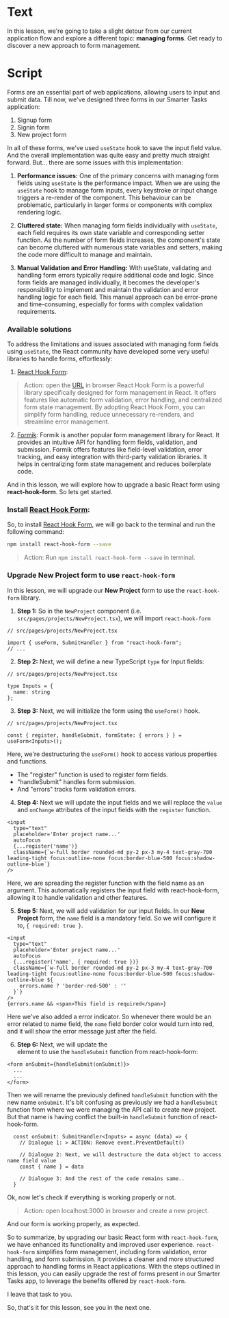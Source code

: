 # Text
In this lesson, we're going to take a slight detour from our current application flow and explore a different topic: **managing forms**. Get ready to discover a new approach to form management.

# Script
Forms are an essential part of web applications, allowing users to input and submit data. Till now, we've designed three forms in our Smarter Tasks application:
1. Signup form
2. Signin form
3. New project form

In all of these forms, we've used `useState` hook to save the input field value. And the overall implementation was quite easy and pretty much straight forward. But... there are some issues with this implementation:

1. **Performance issues:**
One of the primary concerns with managing form fields using `useState` is the performance impact. When we are using the `useState` hook to manage form inputs, every keystroke or input change triggers a re-render of the component. This behaviour can be problematic, particularly in larger forms or components with complex rendering logic.

2. **Cluttered state:**
When managing form fields individually with `useState`, each field requires its own state variable and corresponding setter function. As the number of form fields increases, the component's state can become cluttered with numerous state variables and setters, making the code more difficult to manage and maintain.

3. **Manual Validation and Error Handling:**
With useState, validating and handling form errors typically require additional code and logic. Since form fields are managed individually, it becomes the developer's responsibility to implement and maintain the validation and error handling logic for each field. This manual approach can be error-prone and time-consuming, especially for forms with complex validation requirements.


### Available solutions
To address the limitations and issues associated with managing form fields using `useState`, the React community have developed some very useful libraries to handle forms, effortlessly:

1. [React Hook Form](https://react-hook-form.com/):
> Action: open the [URL](https://react-hook-form.com/) in browser
React Hook Form is a powerful library specifically designed for form management in React. It offers features like automatic form validation, error handling, and centralized form state management. By adopting React Hook Form, you can simplify form handling, reduce unnecessary re-renders, and streamline error management.

2. [Formik](https://formik.org/):
Formik is another popular form management library for React. It provides an intuitive API for handling form fields, validation, and submission. Formik offers features like field-level validation, error tracking, and easy integration with third-party validation libraries. It helps in centralizing form state management and reduces boilerplate code.

And in this lesson, we will explore how to upgrade a basic React form using **react-hook-form**. So lets get started.

### Install [React Hook Form](https://react-hook-form.com/):
So, to install [React Hook Form](https://react-hook-form.com/), we will go back to the terminal and run the following command:
```sh
npm install react-hook-form --save
```
> Action: Run `npm install react-hook-form --save` in terminal.

### Upgrade New Project form to use `react-hook-form`
In this lesson, we will upgrade our **New Project** form to use the `react-hook-form` library.

1. **Step 1:**
So in the `NewProject` component (i.e. `src/pages/projects/NewProject.tsx`), we will import `react-hook-form`
```tsx
// src/pages/projects/NewProject.tsx

import { useForm, SubmitHandler } from "react-hook-form";
// ...
```

2. **Step 2:**
Next, we will define a new TypeScript `type` for Input fields:
```tsx
// src/pages/projects/NewProject.tsx

type Inputs = {
  name: string
};
```

3. **Step 3:**
Next, we will initialize the form using the `useForm()` hook.
```tsx
// src/pages/projects/NewProject.tsx

const { register, handleSubmit, formState: { errors } } = useForm<Inputs>();
```
Here, we're destructuring the `useForm()` hook to access various properties and functions. 
- The "register" function is used to register form fields.
- "handleSubmit" handles form submission.
- And "errors" tracks form validation errors.

4. **Step 4:**
Next we will update the input fields and we will replace the `value` and `onChange` attributes of the input fields with the `register` function.
```tsx
<input
  type="text"
  placeholder='Enter project name...'
  autoFocus
  {...register('name')}
  className={`w-full border rounded-md py-2 px-3 my-4 text-gray-700 leading-tight focus:outline-none focus:border-blue-500 focus:shadow-outline-blue`}
/>
```
Here, we are spreading the register function with the field name as an argument. This automatically registers the input field with react-hook-form, allowing it to handle validation and other features.

5. **Step 5:**
Next, we will add validation for our input fields. In our **New Project** form, the `name` field is a mandatory field. So we will configure it to, `{ required: true }`.
```tsx
<input
  type="text"
  placeholder='Enter project name...'
  autoFocus
  {...register('name', { required: true })}
  className={`w-full border rounded-md py-2 px-3 my-4 text-gray-700 leading-tight focus:outline-none focus:border-blue-500 focus:shadow-outline-blue ${
    errors.name ? 'border-red-500' : ''
  }`}
/>
{errors.name && <span>This field is required</span>}
```
Here we've also added a error indicator. So whenever there would be an error related to name field, the `name` field border color would turn into red, and it will show the error message just after the field.

6. **Step 6:**
Next, we will update the <form> element to use the `handleSubmit` function from react-hook-form:
```tsx
<form onSubmit={handleSubmit(onSubmit)}>
  ...
  ...
</form>
```

Then we will rename the previously defined `handleSubmit` function with the new name `onSubmit`. It's bit confusing as previously we had a `handleSubmit` function from where we were managing the API call to create new project. But that name is having conflict the built-in `handleSubmit` function of react-hook-form.
```tsx
  const onSubmit: SubmitHandler<Inputs> = async (data) => {
    // Dialogue 1: > ACTION: Remove event.PreventDefault()

    // Dialogue 2: Next, we will destructure the data object to access name field value
    const { name } = data

    // Dialogue 3: And the rest of the code remains same..
  }
```

Ok, now let's check if everything is working properly or not.
> Action: open localhost:3000 in browser and create a new project.

And our form is working properly, as expected.

So to summarize, by upgrading our basic React form with `react-hook-form`, we have enhanced its functionality and improved user experience. `react-hook-form` simplifies form management, including form validation, error handling, and form submission. It provides a cleaner and more structured approach to handling forms in React applications. With the steps outlined in this lesson, you can easily upgrade the rest of forms present in our Smarter Tasks app, to leverage the benefits offered by `react-hook-form`. 

I leave that task to you.

So, that's it for this lesson, see you in the next one.